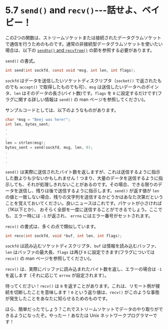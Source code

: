 # 5.7 `send()` and `recv()`---話せよ、ベイビー！

この2つの関数は、ストリームソケットまたは接続されたデータグラムソケットで通信を行うためのものです。通常の非接続型データグラムソケットを使いたい場合は、以下の [`sendto()` and `recvfrom()`](docs/system-calls-or-bust/#sendtorecv) の節を参照する必要があります。

`send()` の書式。

```c
int send(int sockfd, const void *msg, int len, int flags);
```

`sockfd` はデータを送信したいソケットディスクリプタ（`socket()` で返されたものでも `accept()` で取得したものでも可）、`msg` は送信したいデータへのポインタ、`len` はそのデータの長さ(バイト数)です。`flags` を `0` に設定するだけです(フラグに関する詳しい情報は `send()` の man ページを参照してください)。

サンプルコードとしては、以下のようなものがあります。

```c
char *msg = "Beej was here!";
int len, bytes_sent;
.
.
.
len = strlen(msg);
bytes_sent = send(sockfd, msg, len, 0);
.
.
.
```

`send()` は実際に送信されたバイト数を返しますが、これは送信するように指示した数よりも少ないかもしれません！つまり、大量のデータを送信するように指示しても、それが処理しきれないことがあるのです。その場合、できる限りのデータを送信し、残りは後で送信するように指示します。`send()` が返す値が `len` の値と一致しない場合、残りの文字列を送信するかどうかはあなた次第だということを覚えておいてください。良いニュースはこれです。パケットが小さければ（1K以下とか）、 おそらく全部を一度に送信することができるでしょう。ここでも、エラー時には `-1` が返され、 `errno` にはエラー番号がセットされます。

`recv()` の書式は、多くの点で類似しています。

```c
int recv(int sockfd, void *buf, int len, int flags);
```

`sockfd` は読み込むソケットディスクリプタ、`buf` は情報を読み込むバッファ、`len` はバッファの最大長、`flags` は再び `0` に設定できます(フラグについては `recv()` の man ページを参照してください)。

`recv()` は、実際にバッファに読み込まれたバイト数を返し、エラーの場合は `-1` を返します（それに応じて `errno` が設定されます）。

待ってください！`recv()` は `0` を返すことがあります。これは、リモート側が接続を切断したことを意味します！`0` という返り値は、`recv()` がこのような事態が発生したことをあなたに知らせるためのものです。

ほら、簡単だったでしょう？これでストリームソケットでデータのやり取りができるようになったぞ。やったー！あなたは Unix ネットワークプログラマーです！
